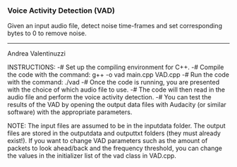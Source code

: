 ### Voice Activity Detection (VAD)
Given an input audio file, detect noise time-frames and set corresponding bytes to 0 to remove noise.

---

Andrea Valentinuzzi

INSTRUCTIONS:
-# Set up the compiling environment for C++.
-# Compile the code with the command:
        g++ -o vad main.cpp VAD.cpp
-# Run the code with the command:
        ./vad
-# Once the code is running, you are presented with the choice of which audio file to use.
-# The code will then read in the audio file and perform the voice activity detection.
-# You can test the results of the VAD by opening the output data files with Audacity (or similar software) with the appropriate parameters.

NOTE:
The input files are assumed to be in the inputdata folder.
The output files are stored in the outputdata and outputtxt folders (they must already exist!).
If you want to change VAD parameters such as the amount of packets to look ahead/back and the frequency threshold, you can change the values in the initializer list of the vad class in VAD.cpp.
